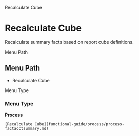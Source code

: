 
Recalculate Cube
# Recalculate Cube


Recalculate summary facts based on report cube definitions.

Menu Path
## Menu Path



- Recalculate Cube

Menu Type
### Menu Type

**Process**


```
[Recalculate Cube](functional-guide/process/process-factacctsummary.md)
```